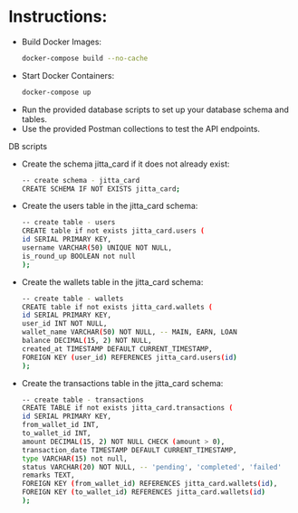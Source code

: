 # Instructions:

- Build Docker Images:
  ```bash
  docker-compose build --no-cache
- Start Docker Containers:
  ```bash
  docker-compose up
- Run the provided database scripts to set up your database schema and tables.
- Use the provided Postman collections to test the API endpoints.

DB scripts
- Create the schema jitta_card if it does not already exist:
  ```bash
  -- create schema - jitta_card
  CREATE SCHEMA IF NOT EXISTS jitta_card;

- Create the users table in the jitta_card schema:
  ```bash
  -- create table - users
  CREATE table if not exists jitta_card.users (
  id SERIAL PRIMARY KEY,
  username VARCHAR(50) UNIQUE NOT NULL,
  is_round_up BOOLEAN not null
  );

- Create the wallets table in the jitta_card schema:
  ```bash
  -- create table - wallets
  CREATE table if not exists jitta_card.wallets (
  id SERIAL PRIMARY KEY,
  user_id INT NOT NULL,
  wallet_name VARCHAR(50) NOT NULL, -- MAIN, EARN, LOAN
  balance DECIMAL(15, 2) NOT NULL,
  created_at TIMESTAMP DEFAULT CURRENT_TIMESTAMP,
  FOREIGN KEY (user_id) REFERENCES jitta_card.users(id)
  );

- Create the transactions table in the jitta_card schema:
  ```bash
  -- create table - transactions
  CREATE TABLE if not exists jitta_card.transactions (
  id SERIAL PRIMARY KEY,
  from_wallet_id INT,
  to_wallet_id INT,
  amount DECIMAL(15, 2) NOT NULL CHECK (amount > 0),
  transaction_date TIMESTAMP DEFAULT CURRENT_TIMESTAMP,
  type VARCHAR(15) not null,
  status VARCHAR(20) NOT NULL, -- 'pending', 'completed', 'failed'
  remarks TEXT,
  FOREIGN KEY (from_wallet_id) REFERENCES jitta_card.wallets(id),
  FOREIGN KEY (to_wallet_id) REFERENCES jitta_card.wallets(id)
  );
